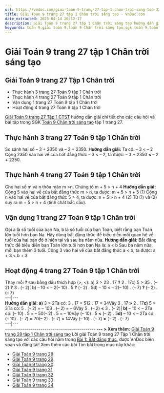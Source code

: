 ```yaml
---
url: https://vndoc.com/giai-toan-9-trang-27-tap-1-chan-troi-sang-tao-322007
title: Giải Toán 9 trang 27 tập 1 Chân trời sáng tạo - VnDoc.com
date_extracted: 2025-04-14 20:12:17
description: Giải Toán 9 trang 27 tập 1 Chân trời sáng tạo hướng dẫn giải chi tiết các câu hỏi và bài tập trong SGK Toán 9 Chân trời sáng tạo tập 1.
keywords: toán 9,giải toán 9,toán 9 Chân trời sáng tạo,sgk toán 9,toán lớp 9,toán lớp 9 Chân trời sáng tạo,sgk toán 9 Chân trời sáng tạo,toán 9 ctst,giải sgk toán 9 Chân trời sáng tạo,toán 9 Chân trời sáng tạo tập 1,toán 9 Chân trời sáng tạo tập 2,giải bài tập toán 9 Chân trời sáng tạo,Bất đẳng thức,Giải Toán 9 bài 1 Chân trời sáng tạo,giải toán 9 chân trời sáng tạo bài 1,giải toán 9 trang 25,giải toán 9 trang 26,giải toán 9 trang 27,giải toán 9 trang 28,giải toán 9 trang 29
---
```


# Giải Toán 9 trang 27 tập 1 Chân trời sáng tạo
## **Giải Toán 9 trang 27 Tập 1 Chân trời**
  * Thực hành 3 trang 27 Toán 9 tập 1 Chân trời
  * Thực hành 4 trang 27 Toán 9 tập 1 Chân trời
  * Vận dụng 1 trang 27 Toán 9 tập 1 Chân trời
  * Hoạt động 4 trang 27 Toán 9 tập 1 Chân trời

[Giải Toán 9 trang 27 Tập 1 CTST](<https://vndoc.com/giai-toan-9-trang-27-tap-1-chan-troi-sang-tao-322007>) hướng dẫn giải chi tiết cho các câu hỏi và bài tập trong SGK [Toán 9 Chân trời sáng tạo](<https://vndoc.com/toan-9-chan-troi-sang-tao>) tập 1 trang 27.
## ****Thực hành 3 trang 27** Toán 9** tập 1 Chân trời
So sánh hai số – 3 + 2350 và – 2 + 2350.
**Hướng dẫn giải:**
Ta có: – 3 < – 2
Cộng 2350 vào hai vế của bất đẳng thức – 3 < – 2, ta được:
– 3 + 2350 **<** – 2 + 2350.
## **Thực hành 4 trang 27 Toán 9** tập 1 Chân trời
Cho hai số m và n thỏa mãn m >n. Chứng tỏ m + 5 > n + 4
**Hướng dẫn giải:**
Cộng 5 vào hai vế của bất đẳng thức m > n, ta được:
m + 5 > n + 5 \(1\)
Cộng n vào hai vế của bất đẳng thức 5 > 4, ta được:
n + 5 > n + 4 \(2\)
Từ \(1\) và \(2\) suy ra m + 5 > n + 4 \(tính chất bắc cầu\).
## **Vận dụng 1 trang 27 Toán 9** tập 1 Chân trời
Gọi a là số tuổi của bạn Na, b là số tuổi của bạn Toàn, biết rằng bạn Toàn lớn tuổi hơn bạn Na. Hãy dùng bất đẳng thức để biểu diễn mối quan hệ về tuổi của hai bạn đó ở hiện tại và sau ba năm nữa.
**Hướng dẫn giải:**
Bất đẳng thức để biểu diễn bạn Toàn lớn tuổi hơn bạn Na là: a < b
Sau ba năm nữa, mỗi bạn thêm 3 tuổi.
Cộng 3 vào hai vế của bất đẳng thức a < b, ta được:
a + 3 < b + 3
## **Hoạt động 4 trang 27 Toán 9** tập 1 Chân trời
Thay mỗi **?** sau bằng dấu thích hợp \(>, <\):
a\) 3 > 23 . 17 **?** 2 . 17c\) 5 > 35 . \(– 2\) **?** 3 . \(– 2\)| b\) – 10 < – 2\(– 10\) . 5 **?** \(– 2\) . 5d\) – 10 < – 2\(– 10\) . \(– 7\) **?** \(– 2\) . \(– 7\)  
---|---  
**Hướng dẫn giải:**
**a\)** 3 > 2Ta có: 3 . 17 = 512 . 17 = 34Vậy 3 . 17 **>** 2 . 17**c\)** 5 > 3Ta có: 5 . \(– 2\) = – 103 . \(– 2\) = – 6Vậy 5 . \(– 2\) **<** 3 . \(– 2\)| **b\)** – 10 < – 2Ta có: \(– 10\) . 5 = – 50\(– 2\) . 5 = – 10Vậy \(– 10\) . 5 **<** \(– 2\) . 5**d\)** – 10 < – 2Ta có: \(– 10\) . \(– 7\) = 70\(– 2\) . \(– 7\) = 14Vậy \(– 10\) . \(– 7\) **>** \(– 2\) . \(– 7\)  
---|---  
\----------------------------------------------
**\--- > Xem thêm:** [Giải Toán 9 trang 28 tập 1 Chân trời sáng tạo](<https://vndoc.com/giai-toan-9-trang-28-tap-1-chan-troi-sang-tao-322009>)
Lời giải Toán 9 trang 27 Tập 1 Chân trời sáng tạo với các câu hỏi nằm trong [Bài 1: Bất đẳng thức](<https://vndoc.com/toan-9-chan-troi-sang-tao-bai-1-bat-dang-thuc-319924>), được VnDoc biên soạn và đăng tải\!
Xem thêm các bài Tìm bài trong mục này khác:
  * [Giải Toán 9 trang 28](</giai-toan-9-trang-28-tap-1-chan-troi-sang-tao-322009>)
  * [Giải Toán 9 trang 29](</giai-toan-9-trang-29-tap-1-chan-troi-sang-tao-322010>)
  * [Giải Toán 9 trang 30](</giai-toan-9-trang-30-tap-1-chan-troi-sang-tao-322013>)
  * [Giải Toán 9 trang 31](</giai-toan-9-trang-31-tap-1-chan-troi-sang-tao-322015>)
  * [Giải Toán 9 trang 32](</giai-toan-9-trang-32-tap-1-chan-troi-sang-tao-322016>)
  * [Giải Toán 9 trang 33](</giai-toan-9-trang-33-tap-1-chan-troi-sang-tao-322019>)
  * [Giải Toán 9 trang 34](</giai-toan-9-trang-34-tap-1-chan-troi-sang-tao-322021>)

